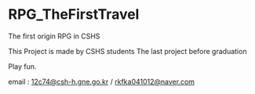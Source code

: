 # RPG_TheFirstTravel
 The first origin RPG in CSHS


This Project is made by CSHS students
The last project before graduation

Play fun.

email : 12c74@csh-h.gne.go.kr / rkfka041012@naver.com
